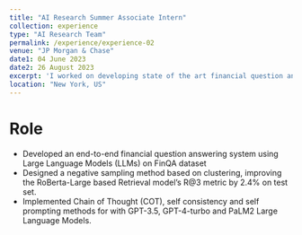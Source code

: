 ```yaml
---
title: "AI Research Summer Associate Intern"
collection: experience
type: "AI Research Team"
permalink: /experience/experience-02
venue: "JP Morgan & Chase"
date1: 04 June 2023
date2: 26 August 2023
excerpt: 'I worked on developing state of the art financial question answering system.'
location: "New York, US"
---
```


# Role
- Developed an end-to-end financial question answering system using Large Language Models (LLMs) on FinQA dataset
- Designed a negative sampling method based on clustering, improving the RoBerta-Large based Retrieval model’s R@3 metric by 2.4% on test set.
- Implemented Chain of Thought (COT), self consistency and self prompting methods for with GPT-3.5, GPT-4-turbo and PaLM2 Large Language Models.
<!-- 
Heading 1
======

Heading 2
======

Heading 3
====== -->

